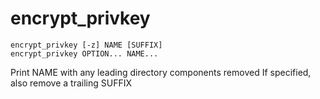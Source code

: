 # encrypt_privkey

```
encrypt_privkey [-z] NAME [SUFFIX]
encrypt_privkey OPTION... NAME...
```

Print NAME with any leading directory components removed
If specified, also remove a trailing SUFFIX
